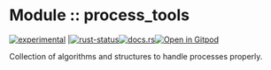 <!-- {{# generate.module_header{} #}} -->

# Module :: process_tools
<!--{ generate.module_header.start() }-->
 [![experimental](https://raster.shields.io/static/v1?label=&message=experimental&color=orange)](https://github.com/emersion/stability-badges#experimental) |[![rust-status](https://github.com/Wandalen/wTools/actions/workflows/module_process_tools_push.yml/badge.svg)](https://github.com/Wandalen/wTools/actions/workflows/module_process_tools_push.yml)[![docs.rs](https://img.shields.io/docsrs/process_tools?color=e3e8f0&logo=docs.rs)](https://docs.rs/process_tools)[![Open in Gitpod](https://raster.shields.io/static/v1?label=try&message=online&color=eee&logo=gitpod&logoColor=eee)](https://gitpod.io/#RUN_PATH=.,SAMPLE_FILE=sample%2Frust%2Fprocess_tools_trivial%2Fsrc%2Fmain.rs,RUN_POSTFIX=--example%20process_tools_trivial/https://github.com/Wandalen/wTools)
<!--{ generate.module_header.end }-->

Collection of algorithms and structures to handle processes properly.

<!-- ### Basic use-case

```rust
use process_tools::*;

fn main()
{
}
```

### To add to your project

```bash
cargo add process_tools
```

### Try out from the repository

``` shell test
git clone https://github.com/Wandalen/wTools
cd wTools
cargo run --example process_tools_trivial
cargo run
``` -->

